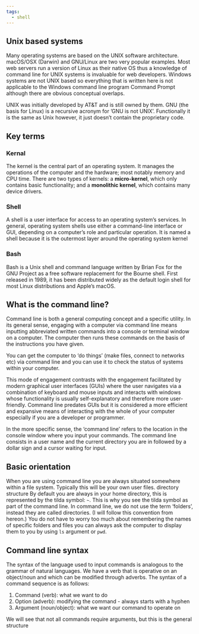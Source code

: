 ```yaml
---
tags:
  - shell
---
```


## Unix based systems

Many operating systems are based on the UNIX software architecture. macOS/OSX
(Darwin) and GNU/Linux are two very popular examples. Most web servers run a
version of Linux as their native OS thus a knowledge of command line for UNIX
systems is invaluable for web developers. Windows systems are not UNIX based so
everything that is written here is not applicable to the Windows command line
program Command Prompt although there are obvious conceptual overlaps.

UNIX was initially developed by AT&T and is still owned by them. GNU (the basis
for Linux) is a recursive acronym for ’GNU is not UNIX’. Functionally it is the
same as Unix however, it just doesn’t contain the proprietary code.

## Key terms

### Kernal

The kernel is the central part of an operating system. It manages the operations
of the computer and the hardware; most notably memory and CPU time. There are
two types of kernels: a **micro-kernel**, which only contains basic
functionality; and a **monolithic kernel**, which contains many device drivers.

### Shell

A shell is a user interface for access to an operating system’s services. In
general, operating system shells use either a command-line interface or GUI,
depending on a computer’s role and particular operation. It is named a shell
because it is the outermost layer around the operating system kernel

### Bash

Bash is a Unix shell and command language written by Brian Fox for the GNU
Project as a free software replacement for the Bourne shell. First released in
1989, it has been distributed widely as the default login shell for most Linux
distributions and Apple’s macOS.

## What is the command line?

Command line is both a general computing concept and a specific utility. In its
general sense, engaging with a computer via command line means inputting
abbreviated written commands into a console or terminal window on a computer.
The computer then runs these commands on the basis of the instructions you have
given.

You can get the computer to ‘do things’ (make files, connect to networks etc)
via command line and you can use it to check the status of systems within your
computer.

This mode of engagement contrasts with the engagement facilitated by modern
graphical user interfaces (GUIs) where the user navigates via a combination of
keyboard and mouse inputs and interacts with windows whose functionality is
usually self-explanatory and therefore more user-friendly. Command line predates
GUIs but it is considered a more efficient and expansive means of interacting
with the whole of your computer especially if you are a developer or programmer.

In the more specific sense, the ‘command line’ refers to the location in the
console window where you input your commands. The command line consists in a
user name and the current directory you are in followed by a dollar sign and a
cursor waiting for input.

## Basic orientation

When you are using command line you are always situated somewhere within a file
system. Typically this will be your own user files. directory structure By
default you are always in your home directory, this is represented by the tilda
symbol: `~`. This is why you see the tilda symbol as part of the command line.
In command line, we do not use the term ‘folders’, instead they are called
directories. (I will follow this convention from hereon.) You do not have to
worry too much about remembering the names of specific folders and files you can
always ask the computer to display them to you by using `ls` argument or `pwd`.

## Command line syntax

The syntax of the language used to input commands is analogous to the grammar of
natural languages. We have a verb that is operative on an object/noun and which
can be modified through adverbs. The syntax of a command sequence is as follows:

1. Command (verb): what we want to do
1. Option (adverb): modifying the command - always starts with a hyphen
1. Argument (noun/object): what we want our command to operate on

We will see that not all commands require arguments, but this is the general
structure
